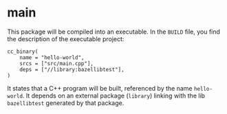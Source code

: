# main

This package will be compiled into an executable. In the `BUILD` file, you find the description of the executable project:

```bazel
cc_binary(
    name = "hello-world",
    srcs = ["src/main.cpp"],
    deps = ["//library:bazellibtest"],
)
```

It states that a C++ program will be built, referenced by the name `hello-world`. It depends on an external package (`library`) linking with the lib `bazellibtest` generated by that package.
